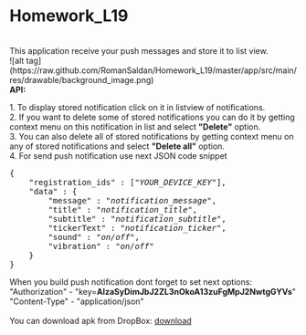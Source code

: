 # Homework_L19
<title>Hello. Its homework lesson 19 project working with Google Cloud Messeges.</title>
<br>This application receive your push messages and store it to list view.</br>
![alt tag](https://raw.github.com/RomanSaldan/Homework_L19/master/app/src/main/res/drawable/background_image.png)
<br><b>API:</b></br>
<p>
1. To display stored notification click on it in listview of notifications.</br>
2. If you want to delete some of stored notifications you can do it by getting context menu on this notification in list and select <b>"Delete"</b> option.</br>
3. You can also delete all of stored notifications by getting context menu on any of stored notifications and select <b>"Delete all"</b> option.</br>
4. For send push notification use next JSON code snippet</br>
<pre>
{
    "registration_ids" : ["<i>YOUR_DEVICE_KEY</i>"],
    "data" : {
        "message" : "<i>notification_message</i>",
        "title" : "<i>notification_title</i>",
        "subtitle" : "<i>notification_subtitle</i>",
        "tickerText" : "<i>notification_ticker</i>",
        "sound" : "<i>on/off</i>",
        "vibration" : "<i>on/off</i>"
    }
}
</pre>
When you build push notification dont forget to set next options:</br>
"Authorization" - "key=<b>AIzaSyDimJbJ2ZL3nOkoA13zuFgMpJ2NwtgGYVs</b>"<br>
"Content-Type"  - "application/json"</br>
<br>
You can download apk from DropBox: <a href="https://www.dropbox.com/s/aqpk78hnwjjhp3h/Homework_L19.apk?dl=0">download</a>
</p>
